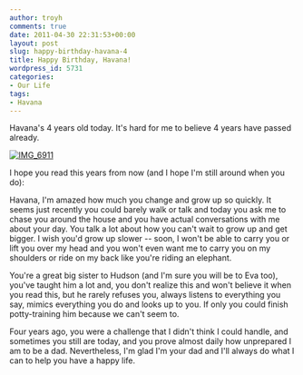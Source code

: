 ```yaml
---
author: troyh
comments: true
date: 2011-04-30 22:31:53+00:00
layout: post
slug: happy-birthday-havana-4
title: Happy Birthday, Havana!
wordpress_id: 5731
categories:
- Our Life
tags:
- Havana
---
```


Havana's 4 years old today. It's hard for me to believe 4 years have passed already. 

[![IMG_6911](http://farm6.static.flickr.com/5308/5677470772_0186cf9723.jpg)](http://www.flickr.com/photos/troyh/5677470772/)



<!-- more -->


I hope you read this years from now (and I hope I'm still around when you do):

Havana, I'm amazed how much you change and grow up so quickly. It seems just recently you could barely walk or talk and today you ask me to chase you around the house and you have actual conversations with me about your day. You talk a lot  about how you can't wait to grow up and get bigger. I wish you'd grow up slower -- soon, I won't be able to carry you or lift you over my head and you won't even want me to carry you on my shoulders or ride on my back like you're riding an elephant.

You're a great big sister to Hudson (and I'm sure you will be to Eva too), you've taught him a lot and, you don't realize this and won't believe it when you read this, but he rarely refuses you, always listens to everything you say, mimics everything you do and looks up to you. If only you could finish potty-training him because we can't seem to.

Four years ago, you were a challenge that I didn't think I could handle, and sometimes you still are today, and you prove almost daily how unprepared I am to be a dad. Nevertheless, I'm glad I'm your dad and I'll always do what I can to help you have a happy life.
